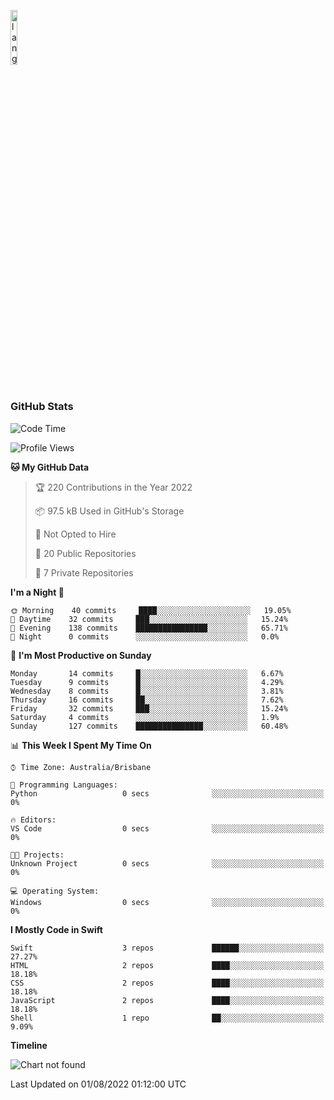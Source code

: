 <p align="left"><img width=15%" src="https://github.com/alansmathew/alansmathew/raw/master/lang.gif" alt="lang image here" /></p>

# <h3 align="left">GitHub Stats</h3>

<!--START_SECTION:waka-->
![Code Time](http://img.shields.io/badge/Code%20Time-0%20secs-blue)

![Profile Views](http://img.shields.io/badge/Profile%20Views-0-blue)

**🐱 My GitHub Data** 

> 🏆 220 Contributions in the Year 2022
 > 
> 📦 97.5 kB Used in GitHub's Storage 
 > 
> 🚫 Not Opted to Hire
 > 
> 📜 20 Public Repositories 
 > 
> 🔑 7 Private Repositories  
 > 
**I'm a Night 🦉** 

```text
🌞 Morning    40 commits     ████░░░░░░░░░░░░░░░░░░░░░   19.05% 
🌆 Daytime    32 commits     ███░░░░░░░░░░░░░░░░░░░░░░   15.24% 
🌃 Evening    138 commits    ████████████████░░░░░░░░░   65.71% 
🌙 Night      0 commits      ░░░░░░░░░░░░░░░░░░░░░░░░░   0.0%

```
📅 **I'm Most Productive on Sunday** 

```text
Monday       14 commits     █░░░░░░░░░░░░░░░░░░░░░░░░   6.67% 
Tuesday      9 commits      █░░░░░░░░░░░░░░░░░░░░░░░░   4.29% 
Wednesday    8 commits      █░░░░░░░░░░░░░░░░░░░░░░░░   3.81% 
Thursday     16 commits     ██░░░░░░░░░░░░░░░░░░░░░░░   7.62% 
Friday       32 commits     ███░░░░░░░░░░░░░░░░░░░░░░   15.24% 
Saturday     4 commits      ░░░░░░░░░░░░░░░░░░░░░░░░░   1.9% 
Sunday       127 commits    ███████████████░░░░░░░░░░   60.48%

```


📊 **This Week I Spent My Time On** 

```text
⌚︎ Time Zone: Australia/Brisbane

💬 Programming Languages: 
Python                   0 secs              ░░░░░░░░░░░░░░░░░░░░░░░░░   0%

🔥 Editors: 
VS Code                  0 secs              ░░░░░░░░░░░░░░░░░░░░░░░░░   0%

🐱‍💻 Projects: 
Unknown Project          0 secs              ░░░░░░░░░░░░░░░░░░░░░░░░░   0%

💻 Operating System: 
Windows                  0 secs              ░░░░░░░░░░░░░░░░░░░░░░░░░   0%

```

**I Mostly Code in Swift** 

```text
Swift                    3 repos             ██████░░░░░░░░░░░░░░░░░░░   27.27% 
HTML                     2 repos             ████░░░░░░░░░░░░░░░░░░░░░   18.18% 
CSS                      2 repos             ████░░░░░░░░░░░░░░░░░░░░░   18.18% 
JavaScript               2 repos             ████░░░░░░░░░░░░░░░░░░░░░   18.18% 
Shell                    1 repo              ██░░░░░░░░░░░░░░░░░░░░░░░   9.09%

```


**Timeline**

![Chart not found](https://raw.githubusercontent.com/samh06/samh06/master/charts/bar_graph.png) 


 Last Updated on 01/08/2022 01:12:00 UTC
<!--END_SECTION:waka-->
